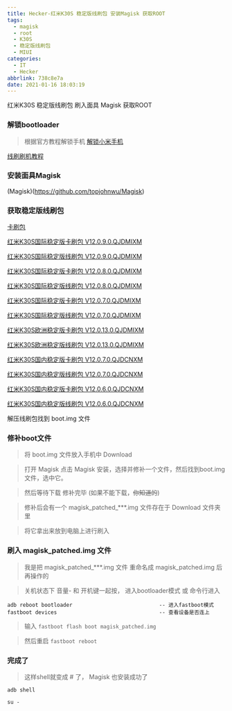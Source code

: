 ```yaml
---
title: Hecker-红米K30S 稳定版线刷包 安装Magisk 获取ROOT
tags:
  - magisk
  - root
  - K30S
  - 稳定版线刷包
  - MIUI
categories:
  - IT
  - Hecker
abbrlink: 738c8e7a
date: 2021-01-16 18:03:19
---
```

红米K30S 稳定版线刷包 刷入面具 Magisk 获取ROOT
<!-- more -->

### 解锁bootloader
> 根据官方教程解锁手机
[解锁小米手机](https://www.miui.com/unlock/index.html)

[线刷刷机教程](http://www.miui.com/shuaji-393.html)

### 安装面具Magisk
(Magisk)(https://github.com/topjohnwu/Magisk)

### 获取稳定版线刷包

[卡刷包](https://xiaomirom.com/)

[红米K30S国际稳定版卡刷包 V12.0.9.0.QJDMIXM](https://bigota.d.miui.com/V12.0.9.0.QJDMIXM/miui_APOLLOGlobal_V12.0.9.0.QJDMIXM_5afb52eebd_10.0.zip)

[红米K30S国际稳定版线刷包 V12.0.9.0.QJDMIXM](https://bigota.d.miui.com/V12.0.9.0.QJDMIXM/apollo_global_images_V12.0.9.0.QJDMIXM_20201209.0000.00_10.0_global_8305fec284.tgz)

[红米K30S国际稳定版卡刷包 V12.0.8.0.QJDMIXM](https://bigota.d.miui.com/V12.0.8.0.QJDMIXM/miui_APOLLOGlobal_V12.0.8.0.QJDMIXM_c8052ebd0d_10.0.zip)

[红米K30S国际稳定版线刷包 V12.0.8.0.QJDMIXM](https://bigota.d.miui.com/V12.0.8.0.QJDMIXM/apollo_global_images_V12.0.8.0.QJDMIXM_20201127.0000.00_10.0_global_7b36f2b6c4.tgz)

[红米K30S国际稳定版卡刷包 V12.0.7.0.QJDMIXM](https://bigota.d.miui.com/V12.0.7.0.QJDMIXM/miui_APOLLOGlobal_V12.0.7.0.QJDMIXM_ff2061c1f8_10.0.zip)

[红米K30S国际稳定版线刷包 V12.0.7.0.QJDMIXM](https://bigota.d.miui.com/V12.0.7.0.QJDMIXM/apollo_global_images_V12.0.7.0.QJDMIXM_20201111.0000.00_10.0_global_c2bc57807e.tgz)

[红米K30S欧洲稳定版卡刷包 V12.0.13.0.QJDMIXM](https://bigota.d.miui.com/V12.0.13.0.QJDEUXM/miui_APOLLOEEAGlobal_V12.0.13.0.QJDEUXM_45c42ff803_10.0.zip)

[红米K30S欧洲稳定版线刷包 V12.0.13.0.QJDMIXM](https://bigota.d.miui.com/V12.0.13.0.QJDEUXM/apollo_eea_global_images_V12.0.13.0.QJDEUXM_20201127.0000.00_10.0_eea_6a442adc76.tgz)

[红米K30S国内稳定版卡刷包 V12.0.7.0.QJDCNXM](http://bigota.d.miui.com/V12.0.7.0.QJDCNXM/miui_APOLLO_V12.0.7.0.QJDCNXM_65aae9a857_10.0.zip)

[红米K30S国内稳定版线刷包 V12.0.7.0.QJDCNXM](https://bigota.d.miui.com/V12.0.7.0.QJDCNXM/apollo_images_V12.0.7.0.QJDCNXM_20201204.0000.00_10.0_cn_d46f16477f.tgz)

[红米K30S国内稳定版卡刷包 V12.0.6.0.QJDCNXM](https://bigota.d.miui.com/V12.0.6.0.QJDCNXM/miui_APOLLO_V12.0.6.0.QJDCNXM_9bc709cdbf_10.0.zip)

[红米K30S国内稳定版线刷包 V12.0.6.0.QJDCNXM](https://bigota.d.miui.com/V12.0.6.0.QJDCNXM/apollo_images_V12.0.6.0.QJDCNXM_20201130.0000.00_10.0_cn_d2a2b2c191.tgz)

解压线刷包找到 boot.img 文件

### 修补boot文件
> 将 boot.img 文件放入手机中 Download

> 打开 Magisk 点击 Magisk 安装，选择并修补一个文件，然后找到boot.img文件，选中它。

> 然后等待下载 修补完毕 (如果不能下载，~~你知道的~~)

> 修补后会有一个 magisk_patched_***.img 文件存在于 Download 文件夹里

> 将它拿出来放到电脑上进行刷入

### 刷入 magisk_patched.img 文件
> 我是把 magisk_patched_***.img 文件 重命名成 magisk_patched.img 后再操作的

> 关机状态下 音量- 和 开机键一起按， 进入bootloader模式 或 命令行进入

```
adb reboot bootloader                            -- 进入fastboot模式
fastboot devices                                 -- 查看设备是否连上
```

> 输入 `fastboot flash boot magisk_patched.img`

> 然后重启 `fastboot reboot`

### 完成了
> 这样shell就变成 # 了， Magisk 也安装成功了
```
adb shell

su - 
```
